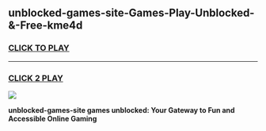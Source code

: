 
## unblocked-games-site-Games-Play-Unblocked-&-Free-kme4d
<h3>
<a href="https://premium76.site?title=unblocked-games-site&ref=24A">CLICK TO PLAY</a></h3>
<hr>

<h3>
<a href="https://premium76.site?title=unblocked-games-site&ref=24A">CLICK 2 PLAY</a>
  
</h3>

<a href="https://premium76.site?title=unblocked-games-site&ref=24A"><img src="https://clearcache.store/games.png"></a>


**unblocked-games-site games unblocked: Your Gateway to Fun and Accessible Online Gaming**
